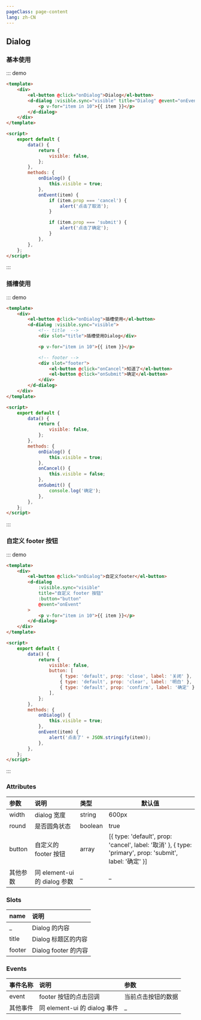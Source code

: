 ```yaml
---
pageClass: page-content
lang: zh-CN
---
```


## Dialog

### 基本使用

::: demo

```html
<template>
	<div>
		<el-button @click="onDialog">Dialog</el-button>
		<d-dialog :visible.sync="visible" title="Dialog" @event="onEvent">
			<p v-for="item in 10">{{ item }}</p>
		</d-dialog>
	</div>
</template>

<script>
	export default {
		data() {
			return {
				visible: false,
			};
		},
		methods: {
			onDialog() {
				this.visible = true;
			},
			onEvent(item) {
				if (item.prop === 'cancel') {
					alert('点击了取消');
				}

				if (item.prop === 'submit') {
					alert('点击了确定');
				}
			},
		},
	};
</script>
```

:::

### 插槽使用

::: demo

```html
<template>
	<div>
		<el-button @click="onDialog">插槽使用</el-button>
		<d-dialog :visible.sync="visible">
			<!-- title  -->
			<div slot="title">插槽使用Dialog</div>

			<p v-for="item in 10">{{ item }}</p>

			<!-- footer -->
			<div slot="footer">
				<el-button @click="onCancel">知道了</el-button>
				<el-button @click="onSubmit">确定</el-button>
			</div>
		</d-dialog>
	</div>
</template>

<script>
	export default {
		data() {
			return {
				visible: false,
			};
		},
		methods: {
			onDialog() {
				this.visible = true;
			},
			onCancel() {
				this.visible = false;
			},
			onSubmit() {
				console.log('确定');
			},
		},
	};
</script>
```

:::

### 自定义 footer 按钮

::: demo

```html
<template>
	<div>
		<el-button @click="onDialog">自定义footer</el-button>
		<d-dialog
			:visible.sync="visible"
			title="自定义 footer 按钮"
			:button="button"
			@event="onEvent"
		>
			<p v-for="item in 10">{{ item }}</p>
		</d-dialog>
	</div>
</template>

<script>
	export default {
		data() {
			return {
				visible: false,
				button: [
					{ type: 'default', prop: 'close', label: '关闭' },
					{ type: 'default', prop: 'clear', label: '明白' },
					{ type: 'default', prop: 'confirm', label: '确定' },
				],
			};
		},
		methods: {
			onDialog() {
				this.visible = true;
			},
			onEvent(item) {
				alert('点击了' + JSON.stringify(item));
			},
		},
	};
</script>
```

:::

### Attributes

| 参数     | 说明                         | 类型    | 默认值                                                                                                   |
| :------- | :--------------------------- | :------ | -------------------------------------------------------------------------------------------------------- |
| width    | dialog 宽度                  | string  | 600px                                                                                                    |
| round    | 是否圆角状态                 | boolean | true                                                                                                     |
| button   | 自定义的 footer 按钮         | array   | [{ type: 'default', prop: 'cancel', label: '取消' }, { type: 'primary', prop: 'submit', label: '确定' }] |
| 其他参数 | 同 element-ui 的 dialog 参数 | \_      | \_                                                                                                       |

### Slots

| name   | 说明                 |
| :----- | :------------------- |
| \_     | Dialog 的内容        |
| title  | Dialog 标题区的内容  |
| footer | Dialog footer 的内容 |

### Events

| 事件名称 | 说明                         | 参数               |
| :------- | :--------------------------- | :----------------- |
| event    | footer 按钮的点击回调        | 当前点击按钮的数据 |
| 其他事件 | 同 element-ui 的 dialog 事件 | \_                 |
